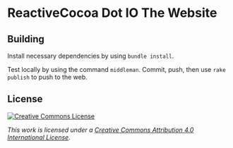 # ReactiveCocoa Dot IO The Website

## Building

Install necessary dependencies by using `bundle install`.

Test locally by using the command `middleman`. Commit, push, then use `rake publish` to push to the web.

## License

[![Creative Commons License](http://i.creativecommons.org/l/by/4.0/88x31.png)](http://creativecommons.org/licenses/by/4.0/deed.en_US)

_This work is licensed under a [Creative Commons Attribution 4.0 International License](http://creativecommons.org/licenses/by/4.0/deed.en_US)._
